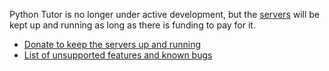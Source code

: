 Python Tutor is no longer under active development, but the [servers](http://pythontutor.com/) will be kept up and running as long as there is funding to pay for it.

- [Donate to keep the servers up and running](donate.md)
- [List of unsupported features and known bugs](unsupported-features.md)
